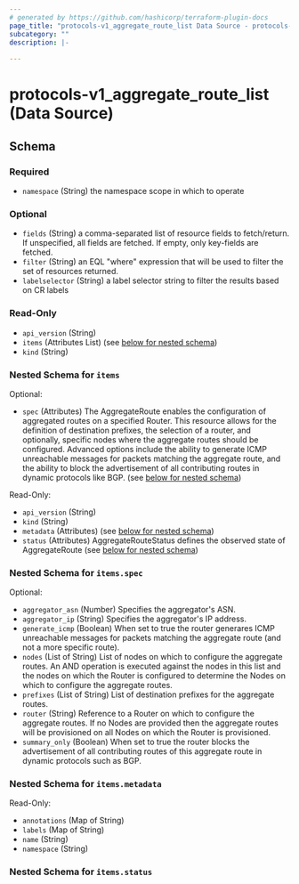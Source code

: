 ```yaml
---
# generated by https://github.com/hashicorp/terraform-plugin-docs
page_title: "protocols-v1_aggregate_route_list Data Source - protocols-v1"
subcategory: ""
description: |-
  
---
```


# protocols-v1_aggregate_route_list (Data Source)





<!-- schema generated by tfplugindocs -->
## Schema

### Required

- `namespace` (String) the namespace scope in which to operate

### Optional

- `fields` (String) a comma-separated list of resource fields to fetch/return.  If unspecified, all fields are fetched.  If empty, only key-fields are fetched.
- `filter` (String) an EQL "where" expression that will be used to filter the set of resources returned.
- `labelselector` (String) a label selector string to filter the results based on CR labels

### Read-Only

- `api_version` (String)
- `items` (Attributes List) (see [below for nested schema](#nestedatt--items))
- `kind` (String)

<a id="nestedatt--items"></a>
### Nested Schema for `items`

Optional:

- `spec` (Attributes) The AggregateRoute enables the configuration of aggregated routes on a specified Router. This resource allows for the definition of destination prefixes, the selection of a router, and optionally, specific nodes where the aggregate routes should be configured. Advanced options include the ability to generate ICMP unreachable messages for packets matching the aggregate route, and the ability to block the advertisement of all contributing routes in dynamic protocols like BGP. (see [below for nested schema](#nestedatt--items--spec))

Read-Only:

- `api_version` (String)
- `kind` (String)
- `metadata` (Attributes) (see [below for nested schema](#nestedatt--items--metadata))
- `status` (Attributes) AggregateRouteStatus defines the observed state of AggregateRoute (see [below for nested schema](#nestedatt--items--status))

<a id="nestedatt--items--spec"></a>
### Nested Schema for `items.spec`

Optional:

- `aggregator_asn` (Number) Specifies the aggregator's ASN.
- `aggregator_ip` (String) Specifies the aggregator's IP address.
- `generate_icmp` (Boolean) When set to true the router generares ICMP unreachable messages for packets matching the aggregate route (and not a more specific route).
- `nodes` (List of String) List of nodes on which to configure the aggregate routes. An AND operation is executed against the nodes in this list and the nodes on which the Router is configured to determine the Nodes on which to configure the aggregate routes.
- `prefixes` (List of String) List of destination prefixes for the aggregate routes.
- `router` (String) Reference to a Router on which to configure the aggregate routes.  If no Nodes are provided then the aggregate routes will be provisioned on all Nodes on which the Router is provisioned.
- `summary_only` (Boolean) When set to true the router blocks the advertisement of all contributing routes of this aggregate route in dynamic protocols such as BGP.


<a id="nestedatt--items--metadata"></a>
### Nested Schema for `items.metadata`

Read-Only:

- `annotations` (Map of String)
- `labels` (Map of String)
- `name` (String)
- `namespace` (String)


<a id="nestedatt--items--status"></a>
### Nested Schema for `items.status`
